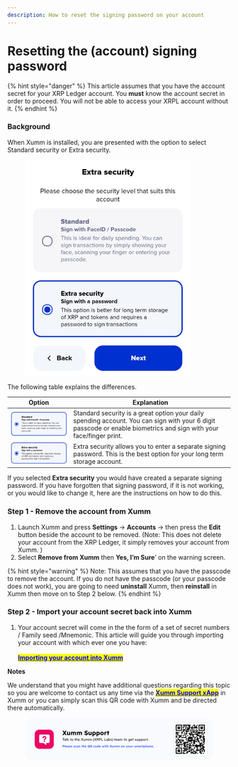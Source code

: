 ```yaml
---
description: How to reset the signing password on your account
---
```


# Resetting the (account) signing password

{% hint style="danger" %}
This article assumes that you have the account secret for your XRP Ledger account. You **must** know the account secret in order to proceed. You will not be able to access your XRPL account without it.
{% endhint %}

### **Background**

When Xumm is installed, you are presented with the option to select Standard security or Extra security.

<figure><img src="../.gitbook/assets/Install - Extra Security screen - 1.png" alt=""><figcaption></figcaption></figure>

The following table explains the differences.

| Option                                              | Explanation                                                                                                                                                         |
| --------------------------------------------------- | ------------------------------------------------------------------------------------------------------------------------------------------------------------------- |
| ![](<../.gitbook/assets/image (1) (2) (3).png>)     | Standard security is a great option your daily spending account. You can sign with your 6 digit passcode or enable biometrics and sign with your face/finger print. |
| ![](<../.gitbook/assets/image (3) (1) (2) (2).png>) | Extra security allows you to enter a separate signing password. This is the best option for your long term storage account.                                         |



If you selected **Extra security** you would have created a separate signing password. If you have forgotten that signing password, if it is not working, or you would like to change it, here are the instructions on how to do this.

### Step 1 - Remove the account from Xumm

1. Launch Xumm and press **Settings** -> **Accounts** -> then press the **Edit** button beside the account to be removed. (Note: This does not delete your account from the XRP Ledger, it simply removes your account from Xumm. )
2. Select **Remove from Xumm** then **Yes, I’m Sure**’ on the warning screen.

{% hint style="warning" %}
Note: This assumes that you have the passcode to remove the account. If you do not have the passcode (or your passcode does not work), you are going to need **uninstall** Xumm, then **reinstall** in Xumm then move on to Step 2 below.
{% endhint %}

### Step 2 - Import your account secret back into Xumm

1. Your account secret will come in the the form of a set of secret numbers / Family seed /Mnemonic. This article will guide you through importing your account with which ever one you have:\
   \
   [<mark style="color:blue;">**Importing your account into Xumm**</mark>](../getting-started-with-xumm/importing-your-account/)

**Notes**

We understand that you might have additional questions regarding this topic so you are welcome to contact us any time via the [<mark style="color:blue;">**Xumm Support xApp**</mark>](https://xumm.app/detect/xapp:xumm.support?ref=helpcenter) in Xumm or you can simply scan this QR code with Xumm and be directed there automatically.

<figure><img src="../.gitbook/assets/Support banner Xumm.png" alt=""><figcaption></figcaption></figure>
